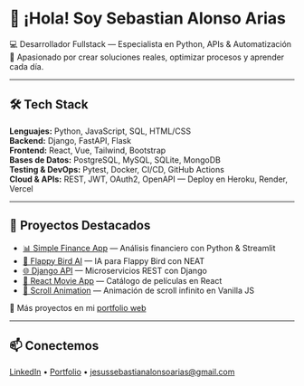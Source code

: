 # 👋 ¡Hola! Soy Sebastian Alonso Arias

💻 Desarrollador Fullstack — Especialista en Python, APIs & Automatización  
🔬 Apasionado por crear soluciones reales, optimizar procesos y aprender cada día.  

---

## 🛠 Tech Stack

**Lenguajes:** Python, JavaScript, SQL, HTML/CSS  
**Backend:** Django, FastAPI, Flask  
**Frontend:** React, Vue, Tailwind, Bootstrap  
**Bases de Datos:** PostgreSQL, MySQL, SQLite, MongoDB  
**Testing & DevOps:** Pytest, Docker, CI/CD, GitHub Actions  
**Cloud & APIs:** REST, JWT, OAuth2, OpenAPI — Deploy en Heroku, Render, Vercel  

---

## 🚀 Proyectos Destacados

- [📊 Simple Finance App](https://github.com/Sebastian-hass/simple-finance-app) — Análisis financiero con Python & Streamlit  
- [🤖 Flappy Bird AI](https://github.com/Sebastian-hass/flappi-bird_machine-learning) — IA para Flappy Bird con NEAT  
- [🌐 Django API](https://github.com/Sebastian-hass/Django_API) — Microservicios REST con Django  
- [🎥 React Movie App](https://github.com/Sebastian-hass/react-movie-app) — Catálogo de películas en React  
- [📜 Scroll Animation](https://github.com/Sebastian-hass/Scrollanimation) — Animación de scroll infinito en Vanilla JS  

🔗 Más proyectos en mi [portfolio web](https://mi-portfolio-gamma-lilac.vercel.app/)

---

## 📫 Conectemos

[LinkedIn](https://www.linkedin.com/in/sebastian-alonso-57a445322) • [Portfolio](https://mi-portfolio-gamma-lilac.vercel.app/) • jesussebastianalonsoarias@gmail.com
